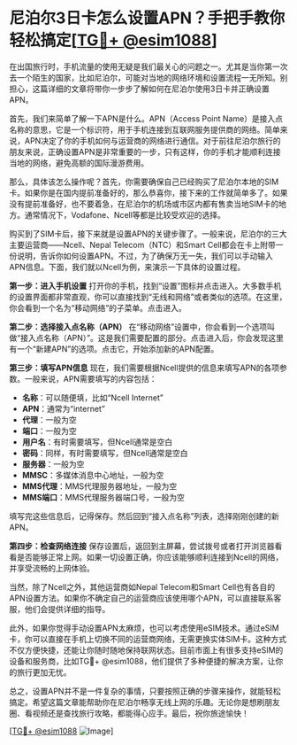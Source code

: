 # 尼泊尔3日卡怎么设置APN？手把手教你轻松搞定[[TG💪+ @esim1088](https://t.me/s/esim1088)]

在出国旅行时，手机流量的使用无疑是我们最关心的问题之一。尤其是当你第一次去一个陌生的国家，比如尼泊尔，可能对当地的网络环境和设置流程一无所知。别担心，这篇详细的文章将带你一步步了解如何在尼泊尔使用3日卡并正确设置APN。

首先，我们来简单了解一下APN是什么。APN（Access Point Name）是接入点名称的意思，它是一个标识符，用于手机连接到互联网服务提供商的网络。简单来说，APN决定了你的手机如何与运营商的网络进行通信。对于前往尼泊尔旅行的朋友来说，正确设置APN是非常重要的一步，只有这样，你的手机才能顺利连接当地的网络，避免高额的国际漫游费用。

那么，具体该怎么操作呢？首先，你需要确保自己已经购买了尼泊尔本地的SIM卡。如果你是在国内提前准备好的，那么恭喜你，接下来的工作就简单多了。如果没有提前准备好，也不要着急，在尼泊尔的机场或市区内都有售卖当地SIM卡的地方。通常情况下，Vodafone、Ncell等都是比较受欢迎的选择。

购买到了SIM卡后，接下来就是设置APN的关键步骤了。一般来说，尼泊尔的三大主要运营商——Ncell、Nepal Telecom（NTC）和Smart Cell都会在卡上附带一份说明，告诉你如何设置APN。不过，为了确保万无一失，我们可以手动输入APN信息。下面，我们就以Ncell为例，来演示一下具体的设置过程。

**第一步：进入手机设置**
打开你的手机，找到“设置”图标并点击进入。大多数手机的设置界面都非常直观，你可以直接找到“无线和网络”或者类似的选项。在这里，你会看到一个名为“移动网络”的子菜单。点击进入。

**第二步：选择接入点名称（APN）**
在“移动网络”设置中，你会看到一个选项叫做“接入点名称（APN）”。这是我们需要配置的部分。点击进入后，你会发现这里有一个“新建APN”的选项。点击它，开始添加新的APN配置。

**第三步：填写APN信息**
现在，我们需要根据Ncell提供的信息来填写APN的各项参数。一般来说，APN需要填写的内容包括：
- **名称**：可以随便填，比如“Ncell Internet”
- **APN**：通常为“internet”
- **代理**：一般为空
- **端口**：一般为空
- **用户名**：有时需要填写，但Ncell通常是空白
- **密码**：同样，有时需要填写，但Ncell通常是空白
- **服务器**：一般为空
- **MMSC**：多媒体消息中心地址，一般为空
- **MMS代理**：MMS代理服务器地址，一般为空
- **MMS端口**：MMS代理服务器端口号，一般为空

填写完这些信息后，记得保存。然后回到“接入点名称”列表，选择刚刚创建的新APN。

**第四步：检查网络连接**
保存设置后，返回到主屏幕，尝试拨号或者打开浏览器看看是否能够正常上网。如果一切设置正确，你应该能够顺利连接到Ncell的网络，并享受流畅的上网体验。

当然，除了Ncell之外，其他运营商如Nepal Telecom和Smart Cell也有各自的APN设置方法。如果你不确定自己的运营商应该使用哪个APN，可以直接联系客服，他们会提供详细的指导。

此外，如果你觉得手动设置APN太麻烦，也可以考虑使用eSIM技术。通过eSIM卡，你可以直接在手机上切换不同的运营商网络，无需更换实体SIM卡。这种方式不仅方便快捷，还能让你随时随地保持联网状态。目前市面上有很多支持eSIM的设备和服务商，比如TG💪+ @esim1088，他们提供了多种便捷的解决方案，让你的旅行更加无忧。

总之，设置APN并不是一件复杂的事情，只要按照正确的步骤来操作，就能轻松搞定。希望这篇文章能帮助你在尼泊尔畅享无线上网的乐趣。无论你是想刷朋友圈、看视频还是查找旅行攻略，都能得心应手。最后，祝你旅途愉快！

[[TG💪+ @esim1088](https://t.me/s/esim1088) ![Image](https://i.postimg.cc/4NQfJmqS/Snipaste-2025-05-13-00-14-12.png)]